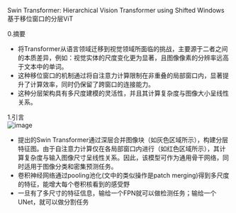 Swin Transformer: Hierarchical Vision Transformer using Shifted Windows  
基于移位窗口的分层ViT

0.摘要  
* 将Transformer从语言领域迁移到视觉领域所面临的挑战，主要源于二者之间的本质差异，例如：视觉实体的尺度变化更为显著，且图像像素的分辨率远高于文本中的单词。
* 这种移位窗口的机制通过将自注意力计算限制在非重叠的局部窗口内，显著提升了计算效率，同时仍保留了跨窗口的连接能力。
* 这种分层架构具有多尺度建模的灵活性，并且其计算复杂度与图像大小呈线性关系。

1.引言  
![image](https://github.com/user-attachments/assets/ecf9ec81-e5fb-4448-a1b7-06acaace9e8e)
* 提出的Swin Transformer通过深层合并图像块（如灰色区域所示），构建分层特征图。由于自注意力计算仅在各局部窗口内进行（如红色区域所示），其计算复杂度与输入图像尺寸呈线性关系。因此，该模型可作为通用骨干网络，同时适用于图像分类和密集预测任务。
* 卷积神经网络通过pooling池化(文中的类似操作是patch merging)得到多尺度的特征，能增大每个卷积核看到的感受野
* 一旦有了多尺寸的特征信息，输给一个FPN就可以做检测任务；输给一个UNet，就可以做分割任务
